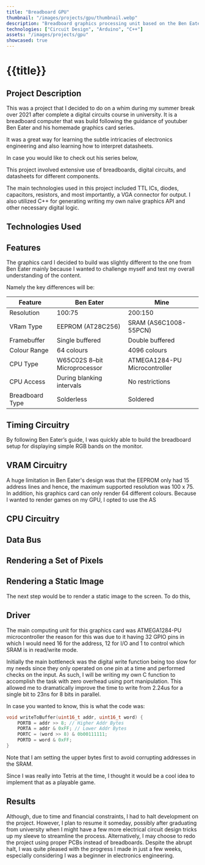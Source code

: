 ```yaml
---
title: "Breadboard GPU"
thumbnail: "/images/projects/gpu/thumbnail.webp"
description: "Breadboard graphics processing unit based on the Ben Eater's graphics card series on youtube."
technologies: ["Circuit Design", "Arduino", "C++"]
assets: "/images/projects/gpu"
showcased: true
---
```


# {{title}}

## Project Description

This was a project that I decided to do on a whim during my summer break over 2021 after complete a digital circuits course in university. It is a breadboard computer that was build following the guidance of youtuber Ben Eater and his homemade graphics card series.

It was a great way for learning the subtle intricacies of electronics engineering and also learning how to interpret datasheets.

In case you would like to check out his series below,
<youtube-embed src="https://www.youtube.com/embed/l7rce6IQDWs?si=UXNcpmVq3vdGLPMx"></youtube-embed>

This project involved extensive use of breadboards, digital circuits, and datasheets for different components.

The main technologies used in this project included TTL ICs, diodes, capacitors, resistors, and most importantly, a VGA connector for output. I also utilized C++ for generating writing my own naïve graphics API and other necessary digital logic.

## Technologies Used

<BlogTechnologies :tags="technologies"></BlogTechnologies>

## Features

The graphics card I decided to build was slightly different to the one from Ben Eater mainly because I wanted to challenge myself and test my overall understanding of the content.

Namely the key differences will be:

| **Feature**     | **Ben Eater**                | **Mine**                      |
| --------------- | ---------------------------- | ----------------------------- |
| Resolution      | 100:75                       | 200:150                       |
| VRam Type       | EEPROM (AT28C256)            | SRAM (AS6C1008-55PCN)         |
| Framebuffer     | Single buffered              | Double buffered               |
| Colour Range    | 64 colours                   | 4096 colours                  |
| CPU Type        | W65C02S 8–bit Microprocessor | ATMEGA1284-PU Microcontroller |
| CPU Access      | During blanking intervals    | No restrictions               |
| Breadboard Type | Solderless                   | Soldered                      |

## Timing Circuitry

By following Ben Eater’s guide, I was quickly able to build the breadboard setup for displaying simple RGB bands on the monitor.

## VRAM Circuitry

A huge limitation in Ben Eater's design was that the EEPROM only had 15 address lines and hence, the maximum supported resolution was 100 x 75. In addition, his graphics card can only render 64 different colours. Because I wanted to render games on my GPU, I opted to use the AS

## CPU Circuitry

## Data Bus

## Rendering a Set of Pixels

## Rendering a Static Image

The next step would be to render a static image to the screen. To do this,

## Driver

The main computing unit for this graphics card was ATMEGA1284-PU microcontroller the reason for this was due to it having 32 GPIO pins in which I would need 16 for the address, 12 for I/O and 1 to control which SRAM is in read/write mode.

Initially the main bottleneck was the digital write function being too slow for my needs since they only operated on one pin at a time and performed checks on the input. As such, I will be writing my own C function to accomplish the task with zero overhead using port manipulation. This allowed me to dramatically improve the time to write from 2.24us for a single bit to 23ns for 8 bits in parallel.

In case you wanted to know, this is what the code was:

```c
void writeToBuffer(uint16_t addr, uint16_t word) {
    PORTB = addr >> 8; // Higher Addr Bytes
    PORTA = addr & 0xFF; // Lower Addr Bytes
    PORTC = (word >> 8) & 0b00111111;
    PORTD = word & 0xFF;
}
```

Note that I am setting the upper bytes first to avoid corrupting addresses in the SRAM.

Since I was really into Tetris at the time, I thought it would be a cool idea to implement that as a playable game.

## Results

Although, due to time and financial constraints, I had to halt development on the project. However, I plan to resume it someday, possibly after graduating from university when I might have a few more electrical circuit design tricks up my sleeve to streamline the process. Alternatively, I may choose to redo the project using proper PCBs instead of breadboards. Despite the abrupt halt, I was quite pleased with the progress I made in just a few weeks, especially considering I was a beginner in electronics engineering.
